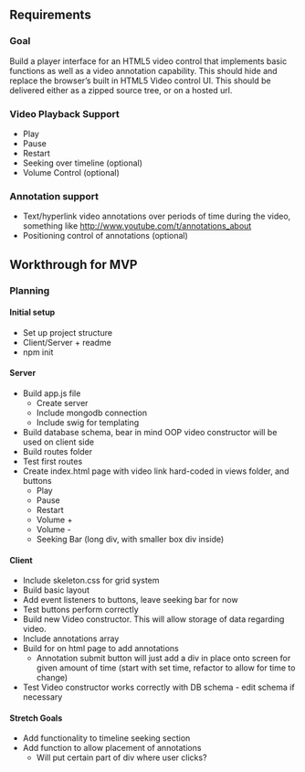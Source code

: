 ## Requirements

### Goal

Build a player interface for an HTML5 video control that implements basic functions as well as a video annotation capability. This should hide and replace the browser’s built in HTML5 Video control UI. This should be delivered either as a zipped source tree, or on a hosted url.

### Video Playback Support

 - Play
 - Pause
 - Restart
 - Seeking over timeline (optional)
 - Volume Control (optional)

### Annotation support

 - Text/hyperlink video annotations over periods of time during the video, something like http://www.youtube.com/t/annotations_about
 - Positioning control of annotations (optional)


## Workthrough for MVP

### Planning

#### Initial setup

 - Set up project structure
 - Client/Server + readme
 - npm init

#### Server

 - Build app.js file
   - Create server
   - Include mongodb connection
   - Include swig for templating
 - Build database schema, bear in mind OOP video constructor will be used on client side
 - Build routes folder
 - Test first routes
 - Create index.html page with video link hard-coded in views folder, and buttons
   - Play
   - Pause
   - Restart
   - Volume +
   - Volume -
   - Seeking Bar (long div, with smaller box div inside)

#### Client

 - Include skeleton.css for grid system
 - Build basic layout
 - Add event listeners to buttons, leave seeking bar for now
 - Test buttons perform correctly
 - Build new Video constructor. This will allow storage of data regarding video.
 - Include annotations array
 - Build for on html page to add annotations
   - Annotation submit button will just add a div in place onto screen for given amount of time (start with set time, refactor to allow for time to change)
 - Test Video constructor works correctly with DB schema - edit schema if necessary

 #### Stretch Goals

 - Add functionality to timeline seeking section
 - Add function to allow placement of annotations
   - Will put certain part of div where user clicks?
